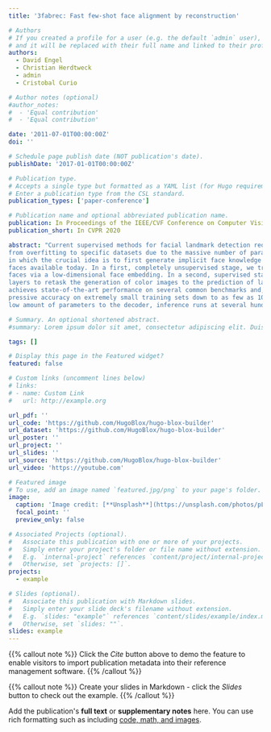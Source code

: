 ```yaml
---
title: '3fabrec: Fast few-shot face alignment by reconstruction'

# Authors
# If you created a profile for a user (e.g. the default `admin` user), write the username (folder name) here
# and it will be replaced with their full name and linked to their profile.
authors:
  - David Engel
  - Christian Herdtweck
  - admin
  - Cristobal Curio

# Author notes (optional)
#author_notes:
#  - 'Equal contribution'
#  - 'Equal contribution'

date: '2011-07-01T00:00:00Z'
doi: ''

# Schedule page publish date (NOT publication's date).
publishDate: '2017-01-01T00:00:00Z'

# Publication type.
# Accepts a single type but formatted as a YAML list (for Hugo requirements).
# Enter a publication type from the CSL standard.
publication_types: ['paper-conference']

# Publication name and optional abbreviated publication name.
publication: In Proceedings of the IEEE/CVF Conference on Computer Vision and Pattern Recognition
publication_short: In CVPR 2020

abstract: "Current supervised methods for facial landmark detection require a large amount of training data and may suffer
from overfitting to specific datasets due to the massive number of parameters. We introduce a semi-supervised method
in which the crucial idea is to first generate implicit face knowledge from the large amounts of unlabeled images of
faces available today. In a first, completely unsupervised stage, we train an adversarial autoencoder to reconstruct
faces via a low-dimensional face embedding. In a second, supervised stage, we interleave the decoder with transfer
layers to retask the generation of color images to the prediction of landmark heatmaps. Our framework (3FabRec)
achieves state-of-the-art performance on several common benchmarks and, most importantly, is able to maintain im-
pressive accuracy on extremely small training sets down to as few as 10 images. As the interleaved layers only add a
low amount of parameters to the decoder, inference runs at several hundred FPS on a GPU."

# Summary. An optional shortened abstract.
#summary: Lorem ipsum dolor sit amet, consectetur adipiscing elit. Duis posuere tellus ac convallis placerat. Proin tincidunt magna sed ex sollicitudin condimentum.

tags: []

# Display this page in the Featured widget?
featured: false

# Custom links (uncomment lines below)
# links:
# - name: Custom Link
#   url: http://example.org

url_pdf: ''
url_code: 'https://github.com/HugoBlox/hugo-blox-builder'
url_dataset: 'https://github.com/HugoBlox/hugo-blox-builder'
url_poster: ''
url_project: ''
url_slides: ''
url_source: 'https://github.com/HugoBlox/hugo-blox-builder'
url_video: 'https://youtube.com'

# Featured image
# To use, add an image named `featured.jpg/png` to your page's folder.
image:
  caption: 'Image credit: [**Unsplash**](https://unsplash.com/photos/pLCdAaMFLTE)'
  focal_point: ''
  preview_only: false

# Associated Projects (optional).
#   Associate this publication with one or more of your projects.
#   Simply enter your project's folder or file name without extension.
#   E.g. `internal-project` references `content/project/internal-project/index.md`.
#   Otherwise, set `projects: []`.
projects:
  - example

# Slides (optional).
#   Associate this publication with Markdown slides.
#   Simply enter your slide deck's filename without extension.
#   E.g. `slides: "example"` references `content/slides/example/index.md`.
#   Otherwise, set `slides: ""`.
slides: example
---
```


{{% callout note %}}
Click the _Cite_ button above to demo the feature to enable visitors to import publication metadata into their reference management software.
{{% /callout %}}

{{% callout note %}}
Create your slides in Markdown - click the _Slides_ button to check out the example.
{{% /callout %}}

Add the publication's **full text** or **supplementary notes** here. You can use rich formatting such as including [code, math, and images](https://docs.hugoblox.com/content/writing-markdown-latex/).
